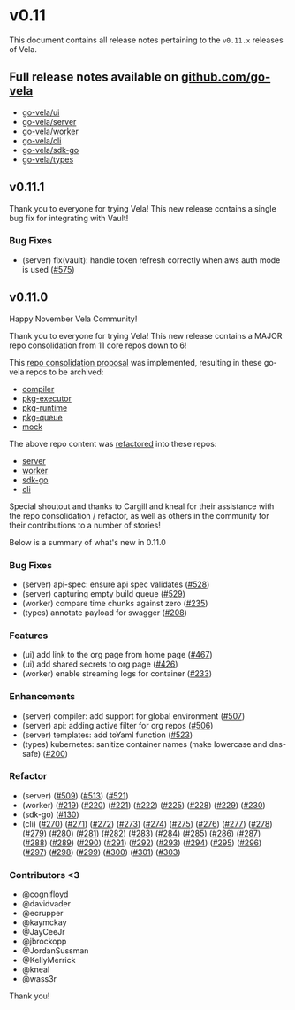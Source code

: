 # v0.11

This document contains all release notes pertaining to the `v0.11.x` releases of Vela.

## Full release notes available on [github.com/go-vela](https://github.com/go-vela)

* [go-vela/ui](https://github.com/go-vela/ui/releases)
* [go-vela/server](https://github.com/go-vela/server/releases)
* [go-vela/worker](https://github.com/go-vela/worker/releases)
* [go-vela/cli](https://github.com/go-vela/cli/releases)
* [go-vela/sdk-go](https://github.com/go-vela/sdk-go/releases)
* [go-vela/types](https://github.com/go-vela/types/releases)

## v0.11.1

Thank you to everyone for trying Vela! This new release contains a single bug fix for integrating with Vault!

### Bug Fixes

* (server) fix(vault): handle token refresh correctly when aws auth mode is used ([#575](https://github.com/go-vela/server/pull/575))

## v0.11.0

Happy November Vela Community!

Thank you to everyone for trying Vela! This new release contains a MAJOR repo consolidation from 11 core repos down to 6!

This [repo consolidation proposal](https://github.com/go-vela/community/blob/master/proposals/2021/08-25_repo-structure) was implemented, resulting in these go-vela repos to be archived:

  * [compiler](https://github.com/go-vela/compiler)
  * [pkg-executor](https://github.com/go-vela/pkg-executor)
  * [pkg-runtime](https://github.com/go-vela/pkg-runtime)
  * [pkg-queue](https://github.com/go-vela/pkg-queue)
  * [mock](https://github.com/go-vela/mock)

The above repo content was [refactored](https://github.com/go-vela/community/blob/master/releases/v0.11.md/#refactor) into these repos:

  * [server](https://github.com/go-vela/server)
  * [worker](https://github.com/go-vela/worker)
  * [sdk-go](https://github.com/go-vela/sdk-go)
  * [cli](https://github.com/go-vela/cli)

Special shoutout and thanks to Cargill and kneal for their assistance with the repo consolidation / refactor, as well as others in the community for their contributions to a number of stories!

Below is a summary of what's new in 0.11.0

### Bug Fixes

* (server) api-spec: ensure api spec validates ([#528](https://github.com/go-vela/server/pull/528))
* (server) capturing empty build queue ([#529](https://github.com/go-vela/server/pull/529))
* (worker) compare time chunks against zero ([#235](https://github.com/go-vela/worker/pull/235))
* (types) annotate payload for swagger ([#208](https://github.com/go-vela/types/pull/208))

### Features

* (ui) add link to the org page from home page ([#467](https://github.com/go-vela/ui/pull/467))
* (ui) add shared secrets to org page ([#426](https://github.com/go-vela/ui/pull/426))
* (worker) enable streaming logs for container ([#233](https://github.com/go-vela/worker/pull/233))

### Enhancements

* (server) compiler: add support for global environment ([#507](https://github.com/go-vela/server/pull/507))
* (server) api: adding active filter for org repos ([#506](https://github.com/go-vela/server/pull/506))
* (server) templates: add toYaml function ([#523](https://github.com/go-vela/server/pull/523))
* (types) kubernetes: sanitize container names (make lowercase and dns-safe) ([#200](https://github.com/go-vela/types/pull/200))

### Refactor

* (server) ([#509](https://github.com/go-vela/server/pull/509)) ([#513](https://github.com/go-vela/server/pull/513)) ([#521](https://github.com/go-vela/server/pull/521))
* (worker) ([#219](https://github.com/go-vela/worker/pull/219)) ([#220](https://github.com/go-vela/worker/pull/220)) ([#221](https://github.com/go-vela/worker/pull/221)) ([#222](https://github.com/go-vela/worker/pull/222)) ([#225](https://github.com/go-vela/worker/pull/225)) ([#228](https://github.com/go-vela/worker/pull/228)) ([#229](https://github.com/go-vela/worker/pull/229)) ([#230](https://github.com/go-vela/worker/pull/230))
* (sdk-go) ([#130](https://github.com/go-vela/sdk-go/pull/130))
* (cli) ([#270](https://github.com/go-vela/cli/pull/270)) ([#271](https://github.com/go-vela/cli/pull/271)) ([#272](https://github.com/go-vela/cli/pull/272)) ([#273](https://github.com/go-vela/cli/pull/273)) ([#274](https://github.com/go-vela/cli/pull/274)) ([#275](https://github.com/go-vela/cli/pull/275)) ([#276](https://github.com/go-vela/cli/pull/276)) ([#277](https://github.com/go-vela/cli/pull/277)) ([#278](https://github.com/go-vela/cli/pull/278)) ([#279](https://github.com/go-vela/cli/pull/279)) ([#280](https://github.com/go-vela/cli/pull/280)) ([#281](https://github.com/go-vela/cli/pull/281)) ([#282](https://github.com/go-vela/cli/pull/282)) ([#283](https://github.com/go-vela/cli/pull/283)) ([#284](https://github.com/go-vela/cli/pull/284)) ([#285](https://github.com/go-vela/cli/pull/285)) ([#286](https://github.com/go-vela/cli/pull/286)) ([#287](https://github.com/go-vela/cli/pull/287)) ([#288](https://github.com/go-vela/cli/pull/288)) ([#289](https://github.com/go-vela/cli/pull/288)) ([#290](https://github.com/go-vela/cli/pull/290)) ([#291](https://github.com/go-vela/cli/pull/291)) ([#292](https://github.com/go-vela/cli/pull/292)) ([#293](https://github.com/go-vela/cli/pull/293)) ([#294](https://github.com/go-vela/cli/pull/294)) ([#295](https://github.com/go-vela/cli/pull/295)) ([#296](https://github.com/go-vela/cli/pull/296)) ([#297](https://github.com/go-vela/cli/pull/297)) ([#298](https://github.com/go-vela/cli/pull/298)) ([#299](https://github.com/go-vela/cli/pull/299)) ([#300](https://github.com/go-vela/cli/pull/300)) ([#301](https://github.com/go-vela/cli/pull/301)) ([#303](https://github.com/go-vela/cli/pull/303))


### Contributors <3

* @cognifloyd
* @davidvader
* @ecrupper
* @kaymckay
* @JayCeeJr
* @jbrockopp
* @JordanSussman
* @KellyMerrick
* @kneal
* @wass3r

Thank you!
